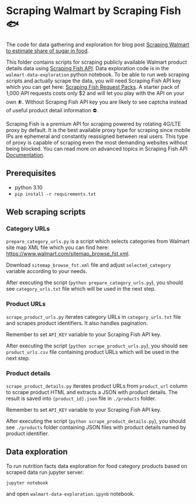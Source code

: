 # Scraping Walmart by Scraping Fish 🐟

The code for data gathering and exploration for blog post [Scraping Walmart to estimate share of sugar in food](https://scrapingfish.com/blog/scraping-walmart).

This folder contains scripts for scraping publicly available Walmart product details data using [Scraping Fish API](https://scrapingfish.com).
Data exploration code is in the `walmart-data-exploration` python notebook.
To be able to run web scraping scripts and actually scrape the data, you will need Scraping Fish API key which you can get here: [Scraping Fish Request Packs](https://scrapingfish.com/buy).
A starter pack of 1,000 API requests costs only $2 and will let you play with the API on your own ⛹️.
Without Scraping Fish API key you are likely to see captcha instead of useful product detail information ⛔️.

Scraping Fish is a premium API for scraping powered by rotating 4G/LTE proxy by default.
It is the best available proxy type for scraping since mobile IPs are ephemeral and constantly reassigned between real users.
This type of proxy is capable of scraping even the most demanding websites without being blocked.
You can read more on advanced topics in Scraping Fish API [Documentation](https://scrapingfish.com/docs/intro).

## Prerequisites

- python 3.10
- `pip install -r requirements.txt`

## Web scraping scripts

### Category URLs

`prepare_category_urls.py` is a script which selects categories from Walmart site map XML file which you can find here: https://www.walmart.com/sitemap_browse_fst.xml.

Download `sitemap_browse_fst.xml` file and adjust `selected_category` variable according to your needs.

After executing the script (`python prepare_category_urls.py`), you should see `category_urls.txt` file which will be used in the next step.

### Product URLs

`scrape_product_urls.py` iterates category URLs in `category_urls.txt` file and scrapes product identifiers.
It also handles pagination.

Remember to set `API_KEY` variable to your Scraping Fish API key.

After executing the script (`python scrape_product_urls.py`), you should see `product_urls.csv` file containing product URLs which will be used in the next step.

### Product details

`scrape_product_details.py` iterates product URLs from `product_url` column to scrape product HTML and extracts a JSON with product details.
The result is saved into `{product_id}.json` file in `./products` folder.

Remember to set `API_KEY` variable to your Scraping Fish API key.

After executing the script (`python scrape_product_details.py`), you should see `./products` folder containing JSON files with product details named by product identifier.

## Data exploration

To run nutrition facts data exploration for food category products based on scraped data run jupyter server:

```
jupyter notebook
```

and open `walmart-data-exploration.ipynb` notebook.

